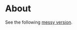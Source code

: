 ﻿# About

See the following [messy version](https://github.com/karenpayneoregon/csharp-11-ef-core-7-features/tree/master/UsingIncludeInValidation).